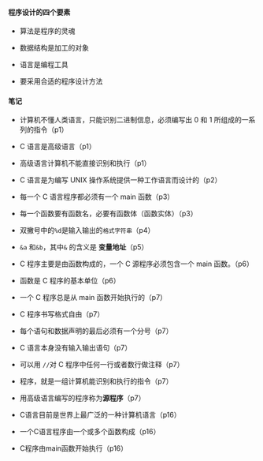 #### 程序设计的四个要素

- 算法是程序的灵魂

- 数据结构是加工的对象

- 语言是编程工具

- 要采用合适的程序设计方法

#### 笔记

- 计算机不懂人类语言，只能识别二进制信息，必须编写出 0 和 1 所组成的一系列的指令（p1）

- C 语言是高级语言（p1）
- 高级语言计算机不能直接识别和执行（p1）
- C 语言是为编写 UNIX 操作系统提供一种工作语言而设计的（p2）
- 每一个 C 语言程序都必须有一个 main 函数（p3）
- 每一个函数要有函数名，必要有函数体（函数实体）（p3）
- 双撇号中的`%d`是输入输出的`格式字符串`（p4）
- `&a` 和`&b`，其中`&` 的含义是 **变量地址**（p5）
- C 程序主要是由函数构成的，一个 C 源程序必须包含一个 main 函数。（p6）
- 函数是 C 程序的基本单位（p6）
- 一个 C 程序总是从 main 函数开始执行的（p7）
- C 程序书写格式自由（p7）
- 每个语句和数据声明的最后必须有一个分号（p7）
- C 语言本身没有输入输出语句（p7）
- 可以用 `//`对 C 程序中任何一行或者数行做注释（p7）
- 程序，就是一组计算机能识别和执行的指令（p7）
- 用高级语言编写的程序称为**源程序**（p7）
- C语言目前是世界上最广泛的一种计算机语言（p16）
- 一个C语言程序由一个或多个函数构成（p16）
- C程序由main函数开始执行（p16）

